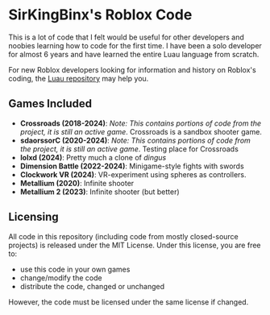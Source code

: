 # SirKingBinx's Roblox Code
This is a lot of code that I felt would be useful for other developers and noobies learning how to code for the first time. I have been a solo developer for almost 6 years
and have learned the entire Luau language from scratch.

For new Roblox developers looking for information and history on Roblox's coding, the [Luau repository](https://github.com/luau-lang/luau) may help you.

## Games Included
- **Crossroads (2018-2024)**: *Note: This contains portions of code from the project, it is still an active game*. Crossroads is a sandbox shooter game.
- **sdaorssorC (2020-2024)**: *Note: This contains portions of code from the project, it is still an active game*. Testing place for Crossroads
- **lolxd (2024)**: Pretty much a clone of *dingus*
- **Dimension Battle (2022-2024)**: Minigame-style fights with swords
- **Clockwork VR (2024)**: VR-experiment using spheres as controllers.
- **Metallium (2020)**: Infinite shooter
- **Metallium 2 (2023)**: Infinite shooter (but better)

## Licensing
All code in this repository (including code from mostly closed-source projects) is released under the MIT License. Under this license, you are free to:
- use this code in your own games
- change/modify the code
- distribute the code, changed or unchanged

However, the code must be licensed under the same license if changed.
